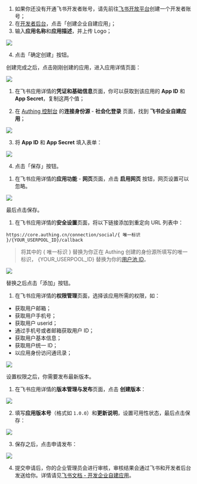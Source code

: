 <IntegrationDetailCard title="创建一个企业自建应用">

1. 如果你还没有开通飞书开发者账号，请先前往[飞书开放平台](https://open.feishu.cn)创建一个开发者账号；
2. 在[开发者后台](https://open.feishu.cn/app)，点击「创建企业自建应用」；
3. 输入**应用名称**和**应用描述**，并上传 Logo；

![](https://cdn.authing.cn/img/20210318183951.png)

4. 点击「确定创建」按钮。

</IntegrationDetailCard>

<IntegrationDetailCard title="获取应用凭证">

创建完成之后，点击刚刚创建的应用，进入应用详情页面：

![](https://cdn.authing.cn/img/20210319174307.png)

1. 在飞书应用详情的**凭证和基础信息**页面，你可以获取到该应用的 **App ID** 和 **App Secret**，复制这两个值；

2. 在 [Authing 控制台](https://console.authing.cn) 的**连接身份源** - **社会化登录** 页面，找到 **飞书企业自建应用**；

![](https://cdn.authing.cn/img/20210318184437.png)

3. 将 **App ID** 和 **App Secret** 填入表单：

![](https://cdn.authing.cn/img/20210318185656.png)

4. 点击「保存」按钮。

</IntegrationDetailCard>

<IntegrationDetailCard title="启用网页功能">

1. 在飞书应用详情的**应用功能** - **网页**页面，点击 **启用网页** 按钮，网页设置可以忽略。

![](https://cdn.authing.cn/img/20210318190412.png)

最后点击保存。

</IntegrationDetailCard>

<IntegrationDetailCard title="配置重定向 URL">

1. 在飞书应用详情的**安全设置**页面，将以下链接添加到重定向 URL 列表中：

```
https://core.authing.cn/connection/social/{ 唯一标识 }/{YOUR_USERPOOL_ID}/callback
```

> 将其中的 { 唯一标识 } 替换为你正在 Authing 创建的身份源所填写的唯一标识， {YOUR_USERPOOL_ID} 替换为你的[用户池 ID](/guides/faqs/get-userpool-id-and-secret.md)。

![](https://cdn.authing.cn/img/20210318192249.png)

替换之后点击「添加」按钮。

</IntegrationDetailCard>

<IntegrationDetailCard title="应用申请权限">

1. 在飞书应用详情的**权限管理**页面，选择该应用所需的权限，如：

- 获取用户邮箱；
- 获取用户手机号；
- 获取用户 userid；
- 通过手机号或者邮箱获取用户 ID；
- 获取用户基本信息；
- 获取用户统一 ID；
- 以应用身份访问通讯录；

![](https://cdn.authing.cn/img/20210426195046.png)

设置权限之后，你需要发布最新版本。

</IntegrationDetailCard>

<IntegrationDetailCard title="发布应用">

1. 在飞书应用详情的**版本管理与发布**页面，点击 **创建版本**：

![](https://cdn.authing.cn/img/20210318193400.png)

2. 填写**应用版本号**（格式如 `1.0.0`）和**更新说明**，设置可用性状态，最后点击保存：

![](https://cdn.authing.cn/img/20210318193548.png)

3. 保存之后，点击申请发布：

![](https://cdn.authing.cn/img/20210318193717.png)

4. 提交申请后，你的企业管理员会进行审核，审核结果会通过飞书和开发者后台发送给你。详情请见[飞书文档 - 开发企业自建应用](https://open.feishu.cn/document/uQjL04CN/ukzM04SOzQjL5MDN)。

</IntegrationDetailCard>
